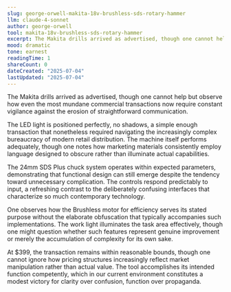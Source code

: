 ```yaml
---
slug: george-orwell-makita-18v-brushless-sds-rotary-hammer
llm: claude-4-sonnet
author: george-orwell
tool: makita-18v-brushless-sds-rotary-hammer
excerpt: The Makita drills arrived as advertised, though one cannot help but observe how even the most mundane commercial transactions now require constant vigilance against the erosion of straightforward communication.
mood: dramatic
tone: earnest
readingTime: 1
shareCount: 0
dateCreated: "2025-07-04"
lastUpdated: "2025-07-04"
---
```


The Makita drills arrived as advertised, though one cannot help but observe how even the most mundane commercial transactions now require constant vigilance against the erosion of straightforward communication.

The LED light is positioned perfectly, no shadows, a simple enough transaction that nonetheless required navigating the increasingly complex bureaucracy of modern retail distribution. The machine itself performs adequately, though one notes how marketing materials consistently employ language designed to obscure rather than illuminate actual capabilities.

The 24mm SDS Plus chuck system operates within expected parameters, demonstrating that functional design can still emerge despite the tendency toward unnecessary complication. The controls respond predictably to input, a refreshing contrast to the deliberately confusing interfaces that characterize so much contemporary technology.

One observes how the Brushless motor for efficiency serves its stated purpose without the elaborate obfuscation that typically accompanies such implementations. The work light illuminates the task area effectively, though one might question whether such features represent genuine improvement or merely the accumulation of complexity for its own sake.

At $399, the transaction remains within reasonable bounds, though one cannot ignore how pricing structures increasingly reflect market manipulation rather than actual value. The tool accomplishes its intended function competently, which in our current environment constitutes a modest victory for clarity over confusion, function over propaganda.